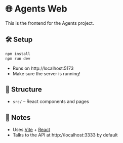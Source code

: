 # 🌐 Agents Web

This is the frontend for the Agents project.

## 🛠️ Setup

```sh
npm install
npm run dev
```

- Runs on http://localhost:5173
- Make sure the server is running!

## 📁 Structure

- `src/` – React components and pages

## 📝 Notes

- Uses [Vite](https://vitejs.dev/) + [React](https://react.dev/)
- Talks to the API at http://localhost:3333 by default
